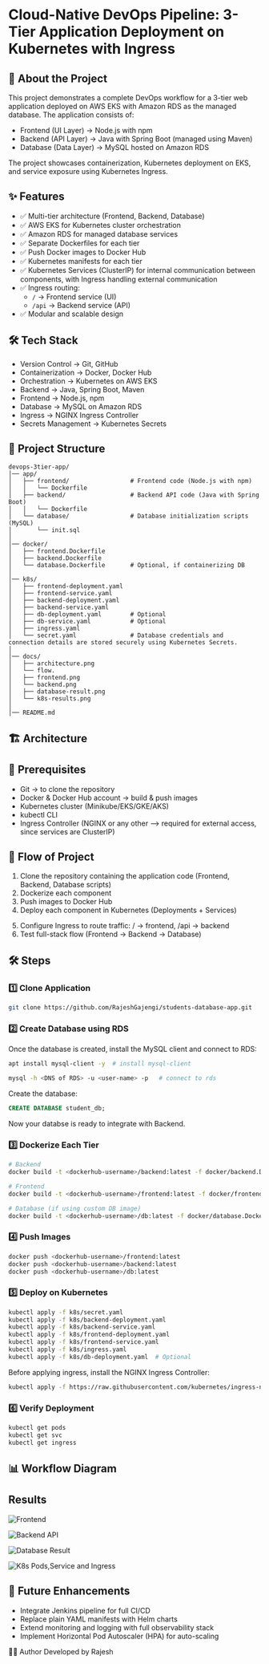 # Cloud-Native DevOps Pipeline: 3-Tier Application Deployment on Kubernetes with Ingress

## 📌 About the Project
This project demonstrates a complete DevOps workflow for a 3-tier web application deployed on AWS EKS with Amazon RDS as the managed database. The application consists of:
- Frontend (UI Layer) → Node.js with npm
- Backend (API Layer) → Java with Spring Boot (managed using Maven) 
- Database (Data Layer) → MySQL hosted on Amazon RDS

The project showcases containerization, Kubernetes deployment on EKS, and service exposure using Kubernetes Ingress.

## ✨ Features

- ✅ Multi-tier architecture (Frontend, Backend, Database)
- ✅ AWS EKS for Kubernetes cluster orchestration
- ✅ Amazon RDS for managed database services
- ✅ Separate Dockerfiles for each tier
- ✅ Push Docker images to Docker Hub
- ✅ Kubernetes manifests for each tier
- ✅ Kubernetes Services (ClusterIP) for internal communication between components, with Ingress handling external communication
- ✅ Ingress routing:
    - `/` → Frontend service (UI)
    - `/api` → Backend service (API)
- ✅ Modular and scalable design

## 🛠️ Tech Stack

- Version Control → Git, GitHub
- Containerization → Docker, Docker Hub
- Orchestration → Kubernetes on AWS EKS
- Backend → Java, Spring Boot, Maven
- Frontend → Node.js, npm
- Database → MySQL on Amazon RDS
- Ingress → NGINX Ingress Controller
- Secrets Management → Kubernetes Secrets
<!-- - Future CI/CD → Jenkins / GitHub Actions
- Future Monitoring & Logging → Prometheus, Grafana, ELK Stack -->

## 📂 Project Structure
```
devops-3tier-app/
│── app/
│   ├── frontend/                 # Frontend code (Node.js with npm)
│   │   └── Dockerfile
│   ├── backend/                  # Backend API code (Java with Spring Boot)
│   │   └── Dockerfile
│   └── database/                 # Database initialization scripts (MySQL)
│       └── init.sql
│
│── docker/
│   ├── frontend.Dockerfile
│   ├── backend.Dockerfile
│   └── database.Dockerfile       # Optional, if containerizing DB
│
│── k8s/
│   ├── frontend-deployment.yaml
│   ├── frontend-service.yaml
│   ├── backend-deployment.yaml
│   ├── backend-service.yaml
│   ├── db-deployment.yaml        # Optional
│   ├── db-service.yaml           # Optional
│   ├── ingress.yaml  
│   └── secret.yaml               # Database credentials and connection details are stored securely using Kubernetes Secrets.
│
│── docs/
│   ├── architecture.png
│   └── flow.
│   ├── frontend.png
│   └── backend.png
│   ├── database-result.png
│   └── k8s-results.png
│
│── README.md

```
<!-- │
│── scripts/
│   ├── build.sh
│   ├── push.sh
│   └── deploy.sh
│ -->

## 🏗️ Architecture

## 🔑 Prerequisites
- Git → to clone the repository
- Docker & Docker Hub account → build & push images
- Kubernetes cluster (Minikube/EKS/GKE/AKS)
- kubectl CLI
- Ingress Controller (NGINX or any other --> required for external access, since services are ClusterIP)

## 🔄 Flow of Project
1. Clone the repository containing the application code (Frontend, Backend, Database scripts)
2. Dockerize each component
3. Push images to Docker Hub
4. Deploy each component in Kubernetes (Deployments + Services)
<!-- 5. Configure Ingress for frontend access (maps external traffic to services) -->
5. Configure Ingress to route traffic: / → frontend, /api → backend
6. Test full-stack flow (Frontend → Backend → Database)

## 🛠️ Steps
### 1️⃣ Clone Application
```bash
git clone https://github.com/RajeshGajengi/students-database-app.git
```

### 2️⃣ Create Database using RDS
Once the database is created, install the MySQL client and connect to RDS:
```bash
apt install mysql-client -y  # install mysql-client

mysql -h <DNS of RDS> -u <user-name> -p   # connect to rds
```
Create the database:
```sql
CREATE DATABASE student_db;
```
Now your databse is ready to integrate with Backend.

### 3️⃣ Dockerize Each Tier
```bash
# Backend
docker build -t <dockerhub-username>/backend:latest -f docker/backend.Dockerfile ./app/backend

# Frontend
docker build -t <dockerhub-username>/frontend:latest -f docker/frontend.Dockerfile ./app/frontend

# Database (if using custom DB image)
docker build -t <dockerhub-username>/db:latest -f docker/database.Dockerfile ./app/database
```

### 4️⃣ Push Images
```bash
docker push <dockerhub-username>/frontend:latest
docker push <dockerhub-username>/backend:latest
docker push <dockerhub-username>/db:latest
```

### 5️⃣ Deploy on Kubernetes
```bash
kubectl apply -f k8s/secret.yaml
kubectl apply -f k8s/backend-deployment.yaml
kubectl apply -f k8s/backend-service.yaml
kubectl apply -f k8s/frontend-deployment.yaml
kubectl apply -f k8s/frontend-service.yaml
kubectl apply -f k8s/ingress.yaml
kubectl apply -f k8s/db-deployment.yaml  # Optional 
```
Before applying ingress, install the NGINX Ingress Controller:
```bash
kubectl apply -f https://raw.githubusercontent.com/kubernetes/ingress-nginx/main/deploy/static/provider/cloud/deploy.yaml
```
### 6️⃣ Verify Deployment
```bash
kubectl get pods
kubectl get svc
kubectl get ingress
```

## 📊 Workflow Diagram


## Results

![Frontend](docs/frontend-a.png)

![Backend API](docs/backend.png)

![Database Result](docs/database-result.png)

![K8s Pods,Service and Ingress](docs/k8s-results.png)


<!-- 🔄 CI/CD (Future Integration)

Automate build and deployment with Jenkins pipeline or GitHub Actions

Pipeline stages:

Code Checkout → Build → Dockerize → Push to Registry → Deploy to Kubernetes

Add quality gates with SonarQube

Implement automated tests (unit + integration)

📡 Monitoring & Logging (Future Integration)

Prometheus + Grafana → Metrics and dashboards for application + cluster health

ELK Stack (Elasticsearch, Logstash, Kibana) → Centralized logging

Alertmanager → Alerting on failures -->


## 🔮 Future Enhancements

- Integrate Jenkins pipeline for full CI/CD
- Replace plain YAML manifests with Helm charts
- Extend monitoring and logging with full observability stack
- Implement Horizontal Pod Autoscaler (HPA) for auto-scaling

👨‍💻 Author
Developed by Rajesh
